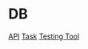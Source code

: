 # DB
[API](https://app.swaggerhub.com/apis-docs/PINEVICHV/db_park/0.1.0#/Vote)
[Task](https://github.com/mailcourses/technopark-dbms-forum/blob/master/README.md)
[Testing Tool](https://github.com/mailcourses/technopark-dbms-forum)
